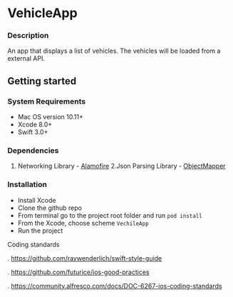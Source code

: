 # VehicleApp
### Description

An app that displays a list of vehicles. The vehicles will be loaded from a external API.

Getting started
----
### System Requirements
 - Mac OS version 10.11+
 - Xcode 8.0+
 - Swift 3.0+


### Dependencies

 1. Networking Library - [Alamofire](https://github.com/Alamofire/Alamofire)
 2.Json Parsing Library - [ObjectMapper](https://github.com/Hearst-DD/ObjectMapper) 

### Installation
 - Install Xcode
 - Clone the github repo
 - From terminal go to the project root folder and run `pod install`
 - From the Xcode, choose scheme `VechileApp`
 - Run the project
 
 Coding standards

. https://github.com/raywenderlich/swift-style-guide

. https://github.com/futurice/ios-good-practices

. https://community.alfresco.com/docs/DOC-6267-ios-coding-standards
